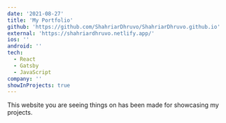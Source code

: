```yaml
---
date: '2021-08-27'
title: 'My Portfolio'
github: 'https://github.com/ShahriarDhruvo/ShahriarDhruvo.github.io'
external: 'https://shahriardhruvo.netlify.app/'
ios: ''
android: ''
tech:
  - React
  - Gatsby
  - JavaScript
company: ''
showInProjects: true
---
```


This website you are seeing things on has been made for showcasing my projects.
